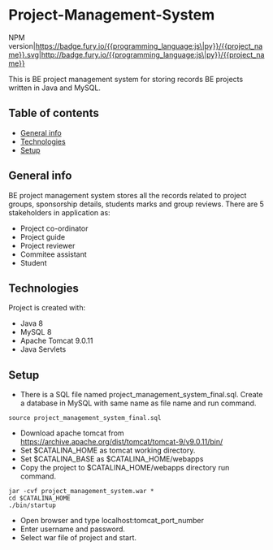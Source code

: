 # Project-Management-System
NPM version|https://badge.fury.io/{{programming_language:js\|py}}/{{project_name}}.svg|http://badge.fury.io/{{programming_language:js\|py}}/{{project_name}}

This is BE project management system for storing records BE projects written in Java and MySQL. 

## Table of contents

* [General info](#general-info)
* [Technologies](#technologies)
* [Setup](#setup)

## General info
BE project management system stores all the records related to project groups, sponsorship details, students marks and group reviews. There are 5 stakeholders in application as:
* Project co-ordinator
* Project guide
* Project reviewer
* Commitee assistant
* Student

## Technologies
Project is created with:
* Java 8
* MySQL 8
* Apache Tomcat 9.0.11
* Java Servlets

## Setup

* There is a SQL file named project_management_system_final.sql. Create a database in MySQL with same name as file name and run command.
```
source project_management_system_final.sql
```
* Download apache tomcat from https://archive.apache.org/dist/tomcat/tomcat-9/v9.0.11/bin/
* Set $CATALINA_HOME as tomcat working directory.
* Set $CATALINA_BASE as $CATALINA_HOME/webapps
* Copy the project to $CATALINA_HOME/webapps directory run command.
```
jar -cvf project_management_system.war *
cd $CATALINA_HOME
./bin/startup
```
* Open browser and type localhost:tomcat_port_number
* Enter username and password.
* Select war file of project and start.
